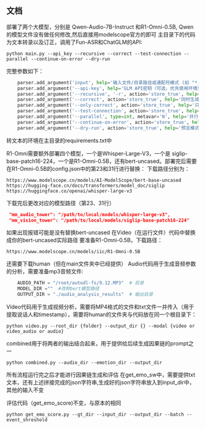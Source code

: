 ## 文档

部署了两个大模型，分别是 Qwen-Audio-7B-Instruct 和R1-Omni-0.5B, Qwen的模型文件没有做任何修改,然后直接用modelscope官方的即可
主目录下的代码为文本转录以及订正，调用了Fun-ASR和ChatGLM的API:
```shell
python main.py --api_key --recursive --correct --test-connection --parallel --continue-on-error --dry-run
```
完整参数如下：
```python
    parser.add_argument('input', help='输入文件/目录路径或通配符模式 (如 "*.txt" 或 "transcripts/")')
    parser.add_argument('--api-key', help='GLM API密钥（可选，优先使用环境变量）')
    parser.add_argument('--recursive', '-r', action='store_true', help='递归处理子目录中的文件')
    parser.add_argument('--correct', action='store_true', help='同时生成纠错版本')
    parser.add_argument('--only-correct', action='store_true', help='只生成纠错版本，不生成检测报告')
    parser.add_argument('--test-connection', action='store_true', help='测试API连接')
    parser.add_argument('--parallel', type=int, metavar='N', help='并行处理的线程数 (默认串行处理)')
    parser.add_argument('--continue-on-error', action='store_true', help='遇到错误时继续处理其他文件')
    parser.add_argument('--dry-run', action='store_true', help='预览模式：只显示要处理的文件，不实际处理')
```
转文本的环境在主目录的requirements.txt中

R1-Omni需要额外部署四个模型，一个是Whisper-Large-V3，一个是 siglip-base-patch16-224，一个是R1-Omni-0.5B，还有bert-uncased。部署完后需要在R1-Omni-0.5B的config.json中的第23和31行进行替换：
下载路径分别为：
```shell
https://www.modelscope.cn/models/AI-ModelScope/bert-base-uncased
https://hugging-face.cn/docs/transformers/model_doc/siglip
https://huggingface.co/openai/whisper-large-v3
```
下载完后更改对应的模型路径（第23、31行）
```json
 "mm_audio_tower": "/path/to/local/models/whisper-large-v3",
 "mm_vision_tower": "/path/to/local/models/siglip-base-patch16-224"
```
如果出现报错可能是没有替换bert-uncased
在Video（在运行文件）代码中替换成你的bert-uncased实际路径
要准备R1-Omni-0.5B，下载路径：
```shell
https://www.modelscope.cn/models/iic/R1-Omni-0.5B
```
还需要下载human（但在main文件夹中已经提供）
Audio代码用于生成音频参数的分析，需要准备mp3音频文件:
```python
    AUDIO_PATH = "/root/autodl-fs/9.12.MP3"  # 目录
    MODEL_DIR =""  #改称bert模型路径
    OUTPUT_DIR = "./audio_analysis_results"  # 输出目录
```

Video代码用于生成视频分析，需要将MP4格式的文件和txt文件一并传入（用于提取说话人和timestamp），需要将human的文件夹与代码放在同一个根目录下：
```shell
python video.py --root_dir {folder} --output_dir {} --modal {video or video_audio or audio}
```
combined用于将两者的输出结合起来，用于提供给后续生成因果链的prompt之一
```shell
python combined.py --audio_dir --emotion_dir --output_dir
```
所有流程运行完之后才能进行因果链生成和评估
在get_emo_sw中，需要提供txt文本，还有上述拼接完成的json字符串,生成好的json字符串放入到input_dir中，其他的输入不变

评估代码（get_emo_score)不变，与原本的相同
```shell
python get_emo_score.py --gt_dir --input_dir --output_dir --batch --event_shreshold
```
